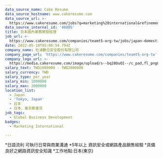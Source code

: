 ```yaml
---
data_source_name: Cake Resume
data_source_hostname: www.cakeresume.com
data_source_url: >-
  https://www.cakeresume.com/jobs?q=marketing%20international&refinementList%5Blang_name%5D%5B0%5D=English&refinementList%5Bsalary_type%5D=per_year&range%5Bsalary_range%5D%5Bmin%5D=1000000
data_source_internal_id: '40805'
title: 日本國內業務開發經理
job_url: >-
  https://www.cakeresume.com/companies/teamt5-org-tw/jobs/japan-domestic-business-development-manager
date: 2022-05-18T05:08:54.794Z
company_name: 杜浦數位安全股份有限公司
company_page_url: 'https://www.cakeresume.com/companies/teamt5-org-tw'
company_logo_url: >-
  https://media.cakeresume.com/image/upload/s--bq28OuOI--/c_pad,fl_png8,h_200,w_200/v1634284230/sncnupc4f0di3ftnbf2v.png
salary_text: TWD1000000 - TWD2000000
salary_currency: TWD
salary_type: per_year
salary_min: 1000000
salary_max: 2000000
location_list:
  - Japan
  - 'Tokyo, Japan'
  - 日本
  - 日本、東京都東京
job_tags:
  - Global Business Development
badges:
  - Marketing International

---
```


*日語流利 可執行日常與商業溝通 *5年以上 資訊安全或網路產品銷售經驗 *具備良好之網路資訊安全知識 *工作地點:日本(東京)